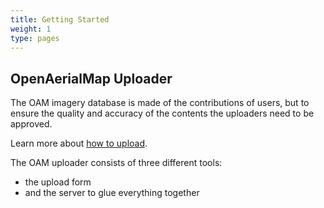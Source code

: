 ```yaml
---
title: Getting Started
weight: 1
type: pages
---
```


## OpenAerialMap Uploader

The OAM imagery database is made of the contributions of users, but to ensure the quality and accuracy of the contents the uploaders need to be approved.  

Learn more about [how to upload](/uploader/uploader-form/).

The OAM uploader consists of three different tools:

- the upload form
- and the server to glue everything together